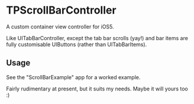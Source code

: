 # TPScrollBarController

A custom container view controller for iOS5.

Like UITabBarController, except the tab bar scrolls (yay!) and bar items are fully customisable UIButtons (rather than UITabBarItems).

## Usage

See the "ScrollBarExample" app for a worked example.

Fairly rudimentary at present, but it suits my needs. Maybe it will yours too :)